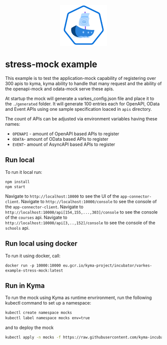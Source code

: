 <p align="center">
 <img src="../../logos/logo.svg" width="150">
</p>

# stress-mock example

This example is to test the application-mock capability of registering over 300 apis to kyma, kyma ability to handle that many request and the ability of the openapi-mock and odata-mock serve these apis.

At startup the mock will generate a varkes_config.json file and place it to the `./generated` folder. It will generate 100 entries each for OpenAPI, OData and Event APIs using one sample specification loaced in `apis` directory.

The count of APIs can be adjusted via environment variables having these names:

- `OPENAPI` - amount of OpenAPI based APIs to register
- `ODATA`- amount of OData based APIs to register
- `EVENT`- amount of AsyncAPI based APIs to register

## Run local

To run it local run:
```
npm install
npm start
```

Navigate to `http://localhost:10000` to see the UI of the `app-connector-client`.
Navigate to `http://localhost:10000/console` to see the console of the `app-connector-client`.
Navigate to `http://localhost:10000/api[154,155,...,303]/console` to see the console of the `courses` api.
Navigate to `http://localhost:10000/api[3,..,152]/console` to see the console of the `schools` api.

## Run local using docker

To run it using docker, call:
```
docker run -p 10000:10000 eu.gcr.io/kyma-project/incubator/varkes-example-stress-mock:latest
```

## Run in Kyma

To run the mock using Kyma as runtime envrironment, run the following kubectl command to set up a namespace:

```bash
kubectl create namespace mocks
kubectl label namespace mocks env=true
```

and to deploy the mock
```bash
kubectl apply -n mocks -f https://raw.githubusercontent.com/kyma-incubator/varkes/master/examples/stress-mock/deployment/deployment.yaml
```
